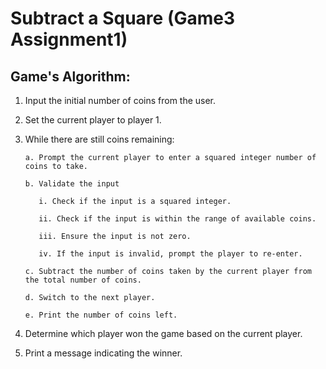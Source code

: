 # Subtract a Square (Game3 Assignment1)
## Game's Algorithm:
1. Input the initial number of coins from the user.
2. Set the current player to player 1.
3. While there are still coins remaining:
   
       a. Prompt the current player to enter a squared integer number of coins to take.
   
       b. Validate the input
     
          i. Check if the input is a squared integer.
   
          ii. Check if the input is within the range of available coins.
   
          iii. Ensure the input is not zero.
   
          iv. If the input is invalid, prompt the player to re-enter.
   
       c. Subtract the number of coins taken by the current player from the total number of coins.
   
       d. Switch to the next player.
   
       e. Print the number of coins left.
5. Determine which player won the game based on the current player.
6. Print a message indicating the winner.
